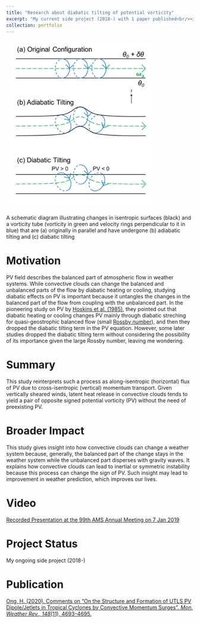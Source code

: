 ```yaml
---
title: "Research about diabatic tilting of potential vorticity"
excerpt: "My current side project (2018-) with 1 paper published<br/><img src='/images/Research3.png' width='400'>"
collection: portfolio
---
```


<img src='/images/Research3.png' width='400'>

A schematic diagram illustrating changes in isentropic surfaces (black) and a vorticity tube (vorticity in green and velocity rings perpendicular to it in blue) that are (a) originally in parallel and have undergone (b) adiabatic tilting and (c) diabatic tilting

Motivation
====

PV field describes the balanced part of atmospheric flow in weather systems. While convective clouds can change the balanced and unbalanced parts of the flow by diabatic heating or cooling, studying diabatic effects on PV is important because it untangles the changes in the balanced part of the flow from coupling with the unbalanced part. In the pioneering study on PV by [Hoskins et al. (1985)](https://doi.org/10.1002/qj.49711147002), they pointed out that diabatic heating or cooling changes PV mainly through diabatic streching for quasi-geostrophic balanced flow (small [Rossby number](https://en.wikipedia.org/wiki/Rossby_number)), and then they dropped the diabatic tilting term in the PV equation. However, some later studies dropped the diabatic tilting term without considering the possibility of its importance given the large Rossby number, leaving me wondering.

Summary
====

This study reinterprets such a process as along-isentropic (horizontal) flux of PV due to cross-isentropic (vertical) momentum transport. Given vertically sheared winds, latent heat release in convective clouds tends to yield a pair of opposite signed potential vorticity (PV) without the need of preexisting PV.

Broader Impact
====

This study gives insight into how convective clouds can change a weather system because, generally, the balanced part of the change stays in the weather system while the unbalanced part disperses with gravity waves. It explains how convective clouds can lead to inertial or symmetric instability because this process can change the sign of PV. Such insight may lead to improvement in weather prediction, which improves our lives.

Video
====

[Recorded Presentation at the 99th AMS Annual Meeting on 7 Jan 2019](https://ams.confex.com/ams/2019Annual/videogateway.cgi/id/50816?recordingid=50816)

Project Status
====

My ongoing side project (2018-)

Publication
====

[Ong, H. (2020). Comments on “On the Structure and Formation of UTLS PV Dipole/Jetlets in Tropical Cyclones by Convective Momentum Surges”. <i>Mon. Weather Rev., 148</i>(11), 4693–4695.](https://hingong.github.io/publication/2020-11-19-paper-title-number-5)
